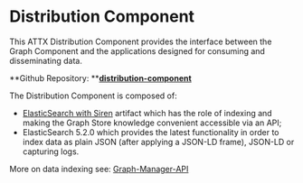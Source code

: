# Distribution Component

This ATTX Distribution Component provides the interface between the Graph Component and the applications designed for consuming and disseminating data.

**Github Repository: **[**distribution-component**](https://github.com/ATTX-project/distribution-component)

The Distribution Component is composed of:

* [ElasticSearch with Siren](ElasticSearch-with-Siren.md) artifact which has the role of indexing and making the Graph Store knowledge convenient accessible via an API;
* ElasticSearch 5.2.0 which provides the latest functionality in order to index data as plain JSON \(after applying a JSON-LD frame\), JSON-LD or capturing logs.

More on data indexing see: [Graph-Manager-API](Graph-Manager-API.md)
